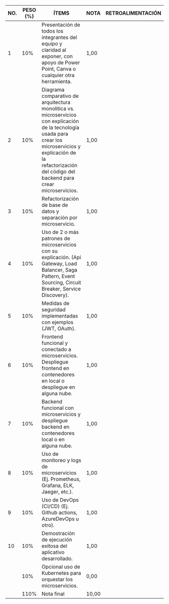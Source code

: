 | NO. | PESO (%) | ÍTEMS                                                                                                                                                                                                                         | NOTA  | RETROALIMENTACIÓN |
| --- | -------- | ----------------------------------------------------------------------------------------------------------------------------------------------------------------------------------------------------------------------------- | ----- | ----------------- |
| 1   | 10%      | Presentación de todos los integrantes del equipo y claridad al exponer, con apoyo de Power Point, Canva o cualquier otra herramienta.                                                                                         | 1,00  |                   |
| 2   | 10%      | Diagrama comparativo de arquitectura monolítica vs. microservicios con explicación de la tecnología usada para crear los microservicios y explicación de la refactorización del código del backend para crear microservicios. | 1,00  |                   |
| 3   | 10%      | Refactorización de base de datos y separación por microservicio.                                                                                                                                                              | 1,00  |                   |
| 4   | 10%      | Uso de 2 o más patrones de microservicios con su explicación. (Api Gateway, Load Balancer, Saga Pattern, Event Sourcing, Circuit Breaker, Service Discovery).                                                                 | 1,00  |                   |
| 5   | 10%      | Medidas de seguridad implementadas con ejemplos (JWT, OAuth).                                                                                                                                                                 | 1,00  |                   |
| 6   | 10%      | Frontend funcional y conectado a microservicios. Despliegue frontend en contenedores en local o despliegue en alguna nube.                                                                                                    | 1,00  |                   |
| 7   | 10%      | Backend funcional con microservicios y despliegue backend en contenedores local o en alguna nube.                                                                                                                             | 1,00  |                   |
| 8   | 10%      | Uso de monitoreo y logs de microservicios (Ej. Prometheus, Grafana, ELK, Jaeger, etc.).                                                                                                                                       | 1,00  |                   |
| 9   | 10%      | Uso de DevOps (CI/CD) (Ej. Github actions, AzureDevOps u otro).                                                                                                                                                               | 1,00  |                   |
| 10  | 10%      | Demostración de ejecución exitosa del aplicativo desarrollado.                                                                                                                                                                | 1,00  |                   |
|     | 10%      | Opcional uso de Kubernetes para orquestar los microservicios.                                                                                                                                                                 | 0,00  |                   |
|     | 110%     | Nota final                                                                                                                                                                                                                    | 10,00 |                   |
